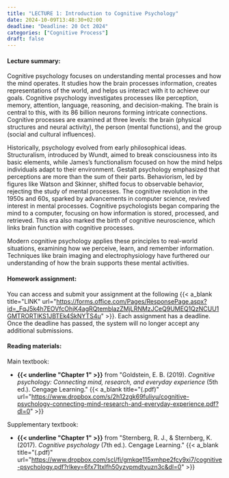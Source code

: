 ```yaml
---
title: "LECTURE 1: Introduction to Cognitive Psychology"
date: 2024-10-09T13:48:30+02:00
deadline: "Deadline: 20 Oct 2024"
categories: ["Cognitive Process"]
draft: false
---
```


#### Lecture summary:

Cognitive psychology focuses on understanding mental processes and how the mind operates. It studies how the brain processes information, creates representations of the world, and helps us interact with it to achieve our goals. Cognitive psychology investigates processes like perception, memory, attention, language, reasoning, and decision-making. The brain is central to this, with its 86 billion neurons forming intricate connections. Cognitive processes are examined at three levels: the brain (physical structures and neural activity), the person (mental functions), and the group (social and cultural influences).

Historically, psychology evolved from early philosophical ideas. Structuralism, introduced by Wundt, aimed to break consciousness into its basic elements, while James’s functionalism focused on how the mind helps individuals adapt to their environment. Gestalt psychology emphasized that perceptions are more than the sum of their parts. Behaviorism, led by figures like Watson and Skinner, shifted focus to observable behavior, rejecting the study of mental processes. The cognitive revolution in the 1950s and 60s, sparked by advancements in computer science, revived interest in mental processes. Cognitive psychologists began comparing the mind to a computer, focusing on how information is stored, processed, and retrieved. This era also marked the birth of cognitive neuroscience, which links brain function with cognitive processes.

Modern cognitive psychology applies these principles to real-world situations, examining how we perceive, learn, and remember information. Techniques like brain imaging and electrophysiology have furthered our understanding of how the brain supports these mental activities.

#### Homework assignment:

You can access and submit your assignment at the following {{< a_blank title="LINK" url="https://forms.office.com/Pages/ResponsePage.aspx?id=_FqJ5k4h7EOVfcOhjK4agRQtemblazZMjLRNMzJCeQ9UMEQ1QzNCUU1GMTRORTlKS1JBTEk4SkNYTS4u" >}}. Each assignment has a deadline. Once the deadline has passed, the system will no longer accept any additional submissions.

#### Reading materials:

Main textbook:

* **{{< underline "Chapter 1" >}}** from "Goldstein, E. B. (2019). *Cognitive psychology: Connecting mind, research, and everyday experience* (5th ed.). Cengage Learning." {{< a_blank title="(.pdf)" url="https://www.dropbox.com/s/2h12zgk69fuliyu/cognitive-psychology-connecting-mind-research-and-everyday-experience.pdf?dl=0" >}}

Supplementary textbook:

* **{{< underline "Chapter 1" >}}** from "Sternberg, R. J., & Sternberg, K. (2017). *Cognitive psychology* (7th ed.). Cengage Learning." {{< a_blank title="(.pdf)" url="https://www.dropbox.com/scl/fi/gmkqe115xmhpe2fcy9xi7/cognitive-psychology.pdf?rlkey=6fx71txlfh50yzvpmdtyuzn3c&dl=0" >}}
